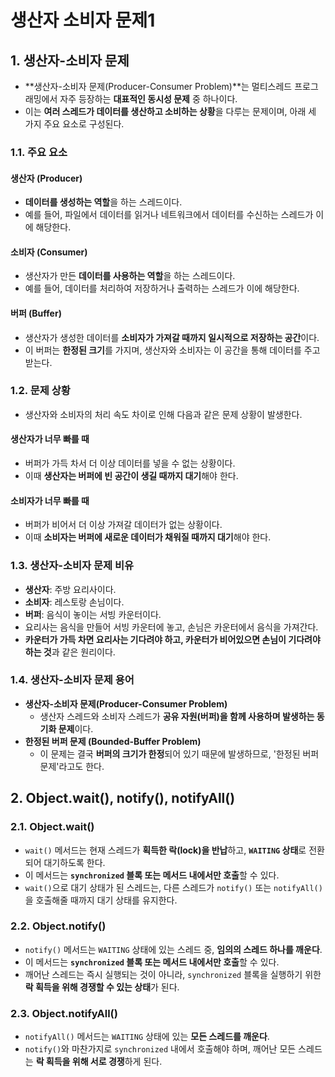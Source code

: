 # 생산자 소비자 문제1

## 1. 생산자-소비자 문제

- **생산자-소비자 문제(Producer-Consumer Problem)**는 멀티스레드 프로그래밍에서 자주 등장하는 **대표적인 동시성 문제** 중 하나이다.
- 이는 **여러 스레드가 데이터를 생산하고 소비하는 상황**을 다루는 문제이며, 아래 세 가지 주요 요소로 구성된다.

### 1.1. 주요 요소

#### 생산자 (Producer)

- **데이터를 생성하는 역할**을 하는 스레드이다.
- 예를 들어, 파일에서 데이터를 읽거나 네트워크에서 데이터를 수신하는 스레드가 이에 해당한다.

#### 소비자 (Consumer)

- 생산자가 만든 **데이터를 사용하는 역할**을 하는 스레드이다.
- 예를 들어, 데이터를 처리하여 저장하거나 출력하는 스레드가 이에 해당한다.

#### 버퍼 (Buffer)

- 생산자가 생성한 데이터를 **소비자가 가져갈 때까지 일시적으로 저장하는 공간**이다.
- 이 버퍼는 **한정된 크기**를 가지며, 생산자와 소비자는 이 공간을 통해 데이터를 주고받는다.

### 1.2. 문제 상황

- 생산자와 소비자의 처리 속도 차이로 인해 다음과 같은 문제 상황이 발생한다.

#### 생산자가 너무 빠를 때

- 버퍼가 가득 차서 더 이상 데이터를 넣을 수 없는 상황이다.
- 이때 **생산자는 버퍼에 빈 공간이 생길 때까지 대기**해야 한다.

#### 소비자가 너무 빠를 때

- 버퍼가 비어서 더 이상 가져갈 데이터가 없는 상황이다.
- 이때 **소비자는 버퍼에 새로운 데이터가 채워질 때까지 대기**해야 한다.

### 1.3. 생산자-소비자 문제 비유

- **생산자**: 주방 요리사이다.
- **소비자**: 레스토랑 손님이다.
- **버퍼**: 음식이 놓이는 서빙 카운터이다.
- 요리사는 음식을 만들어 서빙 카운터에 놓고, 손님은 카운터에서 음식을 가져간다.
- **카운터가 가득 차면 요리사는 기다려야 하고, 카운터가 비어있으면 손님이 기다려야 하는 것**과 같은 원리이다.

### 1.4. 생산자-소비자 문제 용어

- **생산자-소비자 문제(Producer-Consumer Problem)**
  - 생산자 스레드와 소비자 스레드가 **공유 자원(버퍼)을 함께 사용하며 발생하는 동기화 문제**이다.
- **한정된 버퍼 문제 (Bounded-Buffer Problem)**
  - 이 문제는 결국 **버퍼의 크기가 한정**되어 있기 때문에 발생하므로, '한정된 버퍼 문제'라고도 한다.

## 2. Object.wait(), notify(), notifyAll()

### 2.1. Object.wait()

- `wait()` 메서드는 현재 스레드가 **획득한 락(lock)을 반납**하고, **`WAITING` 상태**로 전환되어 대기하도록 한다.
- 이 메서드는 **`synchronized` 블록 또는 메서드 내에서만 호출**할 수 있다.
- `wait()`으로 대기 상태가 된 스레드는, 다른 스레드가 `notify()` 또는 `notifyAll()`을 호출해줄 때까지 대기 상태를 유지한다.

### 2.2. Object.notify()

- `notify()` 메서드는 `WAITING` 상태에 있는 스레드 중, **임의의 스레드 하나를 깨운다**.
- 이 메서드는 **`synchronized` 블록 또는 메서드 내에서만 호출**할 수 있다.
- 깨어난 스레드는 즉시 실행되는 것이 아니라, `synchronized` 블록을 실행하기 위한 **락 획득을 위해 경쟁할 수 있는 상태**가 된다.

### 2.3. Object.notifyAll()

- `notifyAll()` 메서드는 `WAITING` 상태에 있는 **모든 스레드를 깨운다**.
- `notify()`와 마찬가지로 `synchronized` 내에서 호출해야 하며, 깨어난 모든 스레드는 **락 획득을 위해 서로 경쟁**하게 된다.
